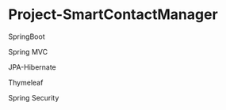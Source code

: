 # Project-SmartContactManager

SpringBoot 

Spring MVC

JPA-Hibernate 

Thymeleaf 

Spring Security 
 
